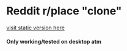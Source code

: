 # Reddit r/place "clone"

[visit static version here](https://carlbeattie2000.github.io/r-place_clone/)

#### Only working/tested on desktop atm